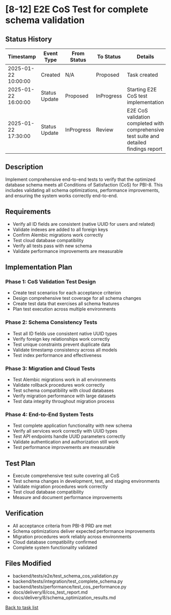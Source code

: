 # [8-12] E2E CoS Test for complete schema validation

## Status History

| Timestamp | Event Type | From Status | To Status | Details | User |
|-----------|------------|-------------|-----------|---------|------|
| 2025-01-22 10:00:00 | Created | N/A | Proposed | Task created | AI Agent |
| 2025-01-22 16:00:00 | Status Update | Proposed | InProgress | Starting E2E CoS test implementation | AI Agent |
| 2025-01-22 17:30:00 | Status Update | InProgress | Review | E2E CoS validation completed with comprehensive test suite and detailed findings report | AI Agent |

## Description

Implement comprehensive end-to-end tests to verify that the optimized database schema meets all Conditions of Satisfaction (CoS) for PBI-8. This includes validating all schema optimizations, performance improvements, and ensuring the system works correctly end-to-end.

## Requirements

- Verify all ID fields are consistent (native UUID for users and related)
- Validate indexes are added to all foreign keys
- Confirm Alembic migrations work correctly
- Test cloud database compatibility
- Verify all tests pass with new schema
- Validate performance improvements are measurable

## Implementation Plan

### Phase 1: CoS Validation Test Design
- Create test scenarios for each acceptance criterion
- Design comprehensive test coverage for all schema changes
- Create test data that exercises all schema features
- Plan test execution across multiple environments

### Phase 2: Schema Consistency Tests
- Test all ID fields use consistent native UUID types
- Verify foreign key relationships work correctly
- Test unique constraints prevent duplicate data
- Validate timestamp consistency across all models
- Test index performance and effectiveness

### Phase 3: Migration and Cloud Tests
- Test Alembic migrations work in all environments
- Validate rollback procedures work correctly
- Test schema compatibility with cloud databases
- Verify migration performance with large datasets
- Test data integrity throughout migration process

### Phase 4: End-to-End System Tests
- Test complete application functionality with new schema
- Verify all services work correctly with UUID types
- Test API endpoints handle UUID parameters correctly
- Validate authentication and authorization still work
- Test performance improvements are measurable

## Test Plan

- Execute comprehensive test suite covering all CoS
- Test schema changes in development, test, and staging environments
- Validate migration procedures work correctly
- Test cloud database compatibility
- Measure and document performance improvements

## Verification

- All acceptance criteria from PBI-8 PRD are met
- Schema optimizations deliver expected performance improvements
- Migration procedures work reliably across environments
- Cloud database compatibility confirmed
- Complete system functionality validated

## Files Modified

- backend/tests/e2e/test_schema_cos_validation.py
- backend/tests/integration/test_complete_schema.py
- backend/tests/performance/test_cos_performance.py
- docs/delivery/8/cos_test_report.md
- docs/delivery/8/schema_optimization_results.md

[Back to task list](./tasks.md) 
